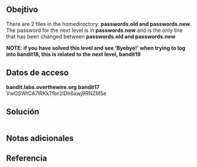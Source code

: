## Obejtivo
There are 2 files in the homedirectory: **passwords.old and passwords.new**. The password for the next level is in **passwords.new** and is the only line that has been changed between **passwords.old and passwords.new**

**NOTE: if you have solved this level and see ‘Byebye!’ when trying to log into bandit18, this is related to the next level, bandit19**
## Datos de acceso
**bandit.labs.overthewire.org**
**bandit17**
VwOSWtCA7lRKkTfbr2IDh6awj9RNZM5e
## Solución 
```

```
## Notas adicionales 

## Referencia 